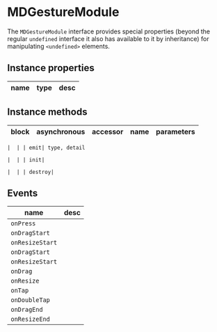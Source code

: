 # MDGestureModule
The `MDGestureModule` interface provides special properties (beyond the regular `undefined` interface it also has available to it by inheritance) for manipulating `<undefined>` elements.

## Instance properties

name|type|desc
---|---|---

## Instance methods

block| asynchronous | accessor| name| parameters
---| --- | ---| ---| ---

    |  | | emit| type, detail

    |  | | init| 

    |  | | destroy| 

## Events

name|desc
---|---
`onPress`|
`onDragStart`|
`onResizeStart`|
`onDragStart`|
`onResizeStart`|
`onDrag`|
`onResize`|
`onTap`|
`onDoubleTap`|
`onDragEnd`|
`onResizeEnd`|
